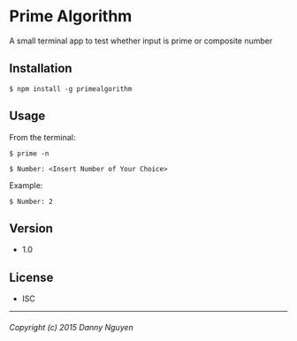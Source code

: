 Prime Algorithm
=========

A small terminal app to test whether input is prime or composite number

## Installation

  ```
  $ npm install -g primealgorithm
  ```
  
## Usage

  From the terminal:

  ```
  $ prime -n
  ```
  
  ```
  $ Number: <Insert Number of Your Choice>
  ```

  Example:

  ```
  $ Number: 2
  ```

## Version
* 1.0

## License
* ISC

---
###### Copyright (c) 2015 Danny Nguyen
